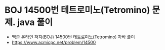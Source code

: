 # BOJ 14500번 테트로미노(Tetromino) 문제. java 풀이
- 백준 온라인 저지(BOJ) 14500번 테트로미노(Tetromino) 자바 풀이
- https://www.acmicpc.net/problem/14500